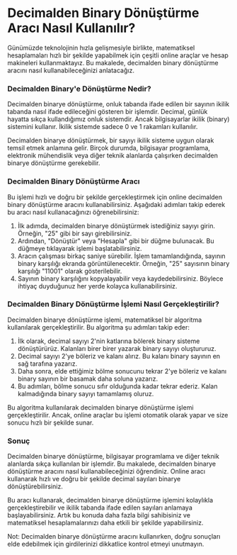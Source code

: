 Decimalden Binary Dönüştürme Aracı Nasıl Kullanılır?
====================================================

Günümüzde teknolojinin hızla gelişmesiyle birlikte, matematiksel hesaplamaları hızlı bir şekilde yapabilmek için çeşitli online araçlar ve hesap makineleri kullanmaktayız. Bu makalede, decimalden binary dönüştürme aracını nasıl kullanabileceğinizi anlatacağız.

### Decimalden Binary'e Dönüştürme Nedir?

Decimalden binarye dönüştürme, onluk tabanda ifade edilen bir sayının ikilik tabanda nasıl ifade edileceğini gösteren bir işlemdir. Decimal, günlük hayatta sıkça kullandığımız onluk sistemdir. Ancak bilgisayarlar ikilik (binary) sistemini kullanır. İkilik sistemde sadece 0 ve 1 rakamları kullanılır.

Decimalden binarye dönüştürmek, bir sayıyı ikilik sisteme uygun olarak temsil etmek anlamına gelir. Birçok durumda, bilgisayar programlama, elektronik mühendislik veya diğer teknik alanlarda çalışırken decimalden binarye dönüştürme gerekebilir.

### Decimalden Binary Dönüştürme Aracı

Bu işlemi hızlı ve doğru bir şekilde gerçekleştirmek için online decimalden binary dönüştürme aracını kullanabilirsiniz. Aşağıdaki adımları takip ederek bu aracı nasıl kullanacağınızı öğrenebilirsiniz:

1. İlk adımda, decimalden binarye dönüştürmek istediğiniz sayıyı girin. Örneğin, "25" gibi bir sayı girebilirsiniz.
2. Ardından, "Dönüştür" veya "Hesapla" gibi bir düğme bulunacak. Bu düğmeye tıklayarak işlemi başlatabilirsiniz.
3. Aracın çalışması birkaç saniye sürebilir. İşlem tamamlandığında, sayının binary karşılığı ekranda görüntülenecektir. Örneğin, "25" sayısının binary karşılığı "11001" olarak gösterilebilir.
4. Sayının binary karşılığını kopyalayabilir veya kaydedebilirsiniz. Böylece ihtiyaç duyduğunuz her yerde kolayca kullanabilirsiniz.

### Decimalden Binary Dönüştürme İşlemi Nasıl Gerçekleştirilir?

Decimalden binarye dönüştürme işlemi, matematiksel bir algoritma kullanılarak gerçekleştirilir. Bu algoritma şu adımları takip eder:

1. İlk olarak, decimal sayıyı 2'nin katlarına bölerek binary sisteme dönüştürürüz. Kalanları birer birer yazarak binary sayıyı oluştururuz.
2. Decimal sayıyı 2'ye böleriz ve kalanı alırız. Bu kalanı binary sayının en sağ tarafına yazarız.
3. Daha sonra, elde ettiğimiz bölme sonucunu tekrar 2'ye böleriz ve kalanı binary sayının bir basamak daha soluna yazarız.
4. Bu adımları, bölme sonucu sıfır olduğunda kadar tekrar ederiz. Kalan kalmadığında binary sayıyı tamamlamış oluruz.

Bu algoritma kullanılarak decimalden binarye dönüştürme işlemi gerçekleştirilir. Ancak, online araçlar bu işlemi otomatik olarak yapar ve size sonucu hızlı bir şekilde sunar.

### Sonuç

Decimalden binarye dönüştürme, bilgisayar programlama ve diğer teknik alanlarda sıkça kullanılan bir işlemdir. Bu makalede, decimalden binarye dönüştürme aracını nasıl kullanabileceğinizi öğrendiniz. Online aracı kullanarak hızlı ve doğru bir şekilde decimal sayıları binarye dönüştürebilirsiniz.

Bu aracı kullanarak, decimalden binarye dönüştürme işlemini kolaylıkla gerçekleştirebilir ve ikilik tabanda ifade edilen sayıları anlamaya başlayabilirsiniz. Artık bu konuda daha fazla bilgi sahibisiniz ve matematiksel hesaplamalarınızı daha etkili bir şekilde yapabilirsiniz.

Not: Decimalden binarye dönüştürme aracını kullanırken, doğru sonuçları elde edebilmek için girdilerinizi dikkatlice kontrol etmeyi unutmayın.